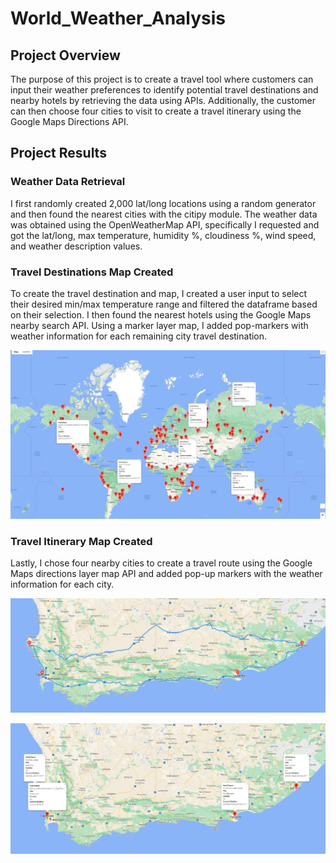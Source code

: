 # World_Weather_Analysis
## Project Overview
The purpose of this project is to create a travel tool where customers can input their weather preferences to identify potential travel destinations and nearby hotels by retrieving the data using APIs. Additionally, the customer can then choose four cities to visit to create a travel itinerary using the Google Maps Directions API.

## Project Results
### Weather Data Retrieval
I first randomly created 2,000 lat/long locations using a random generator and then found the nearest cities with the citipy module. The weather data was obtained using the OpenWeatherMap API, specifically I requested and got the lat/long, max temperature, humidity %, cloudiness %, wind speed, and weather description values.

### Travel Destinations Map Created
To create the travel destination and map, I created a user input to select their desired min/max temperature range and filtered the dataframe based on their selection. I then found the nearest hotels using the Google Maps nearby search API. Using a marker layer map, I added pop-markers with weather information for each remaining city travel destination.

![](Vacation_Search/WeatherPy_vacation_map.png)

### Travel Itinerary Map Created
Lastly, I chose four nearby cities to create a travel route using the Google Maps directions layer map API and added pop-up markers with the weather information for each city.

![](Vacation_Itinerary/WeatherPy_travel_map.png)

![](Vacation_Itinerary/WeatherPy_travel_map_markers.png)

